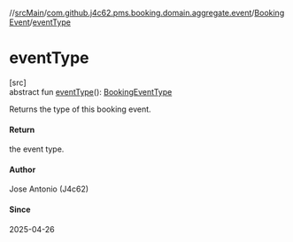//[srcMain](../../../index.md)/[com.github.j4c62.pms.booking.domain.aggregate.event](../index.md)/[BookingEvent](index.md)/[eventType](event-type.md)

# eventType

[src]\
abstract
fun [eventType](event-type.md)(): [BookingEventType](../../com.github.j4c62.pms.booking.domain.aggregate.vo/-booking-event-type/index.md)

Returns the type of this booking event.

#### Return

the event type.

#### Author

Jose Antonio (J4c62)

#### Since

2025-04-26